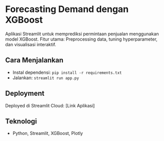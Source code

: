 # Forecasting Demand dengan XGBoost

Aplikasi Streamlit untuk memprediksi permintaan penjualan menggunakan model XGBoost. Fitur utama: Preprocessing data, tuning hyperparameter, dan visualisasi interaktif.

## Cara Menjalankan
- Instal dependensi: `pip install -r requirements.txt`
- Jalankan: `streamlit run app.py`

## Deployment
Deployed di Streamlit Cloud: [Link Aplikasi]

## Teknologi
- Python, Streamlit, XGBoost, Plotly
